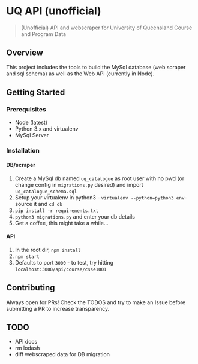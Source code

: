 # UQ API (unofficial)
> (Unofficial) API and webscraper for University of Queensland Course and Program Data


## Overview
This project includes the tools to build the MySql database (web scraper and sql schema) as well as the Web API (currently in Node). 


## Getting Started


### Prerequisites
- Node (latest)
- Python 3.x and virtualenv
- MySql Server


### Installation

#### DB/scraper
1. Create a MySql db named `uq_catalogue` as root user with no pwd (or change config in `migrations.py` desired) and import `uq_catalogue_schema.sql`
2. Setup your virtualenv in python3 - `virtualenv --python=python3 env`- source it and `cd db`
3. `pip install -r requirements.txt`
4. `python3 migrations.py` and enter your db details
5. Get a coffee, this might take a while...

#### API
1. In the root dir, `npm install`
2. `npm start`
3. Defaults to port `3000` - to test, try hitting `localhost:3000/api/course/csse1001`


## Contributing
Always open for PRs! Check the TODOS and try to make an Issue before submitting a PR to increase transparency.

## TODO
- API docs
- rm lodash
- diff webscraped data for DB migration 
